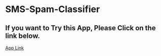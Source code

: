 ﻿# SMS-Spam-Classifier
## If you want to Try this App, Please Click on the link below.

 <a href='https://ashad8949-sms-spam-classifier-app-2jju89.streamlit.app/'>App Link</a>
